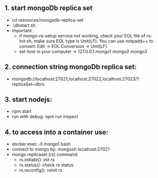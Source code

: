 ## 1. start mongoDb replica set
 - cd resrouces/mongodb-replica-set
 - .\dbstart.sh
 - important: 
   + if mongo-rs-setup service not working, check your EOL file of rs-init.sh, make sure EOL type is Unit(LF). You can use notpadd++ to convert: Edit -> EOL Conversion -> Unit(LF)
   + set host in your computer -> 127.0.0.1 mongo1 mongo2 mongo3

## 2. connection string mongoDb replica set:
 - mongodb://localhost:27021,localhost:27022,localhost:27023/?replicaSet=dbrs

## 3. start nodejs:
 - npm start
 - run with debug: npm run inspect
 
## 4. to access into a container use:
 - docker exec -it mongo1 bash
 - connect to mongo by: mongosh localhost:27021
 - mongo replicaset (rs) command:
    + rs.initiate(): init rs
    + rs.status(): check rs status
    + rs.reconfig(): reinit rs
